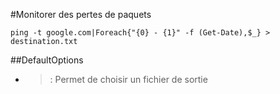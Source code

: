 #Monitorer des pertes de paquets

`ping -t google.com|Foreach{"{0} - {1}" -f (Get-Date),$_} > destination.txt`

##DefaultOptions

* > : Permet de choisir un fichier de sortie
